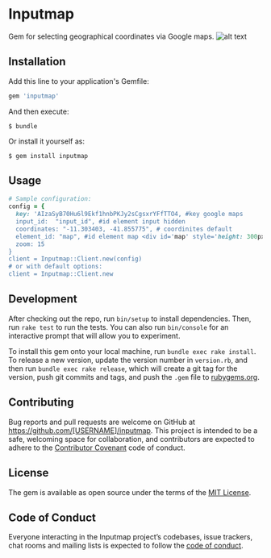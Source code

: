 # Inputmap

Gem for selecting geographical coordinates via Google maps.
![alt text](https://abrilveja.files.wordpress.com/2016/06/jared-leto-caracterizado-de-coringa-em-primeira-foto-oficial-de-esquadrao-suicida-original2.jpeg)
## Installation

Add this line to your application's Gemfile:

```ruby
gem 'inputmap'
```

And then execute:

    $ bundle

Or install it yourself as:

    $ gem install inputmap

## Usage

```ruby
# Sample configuration:
config = {
  key: 'AIzaSyB70Hu6l9Ekf1hnbPKJy2sCgsxrYFfTTO4, #key google maps
  input_id:  "input_id", #id element input hidden
  coordinates: "-11.303403, -41.855775", # coordinites default
  element_id: "map", #id element map <div id='map' style='height: 300px; width: 100%'></div>
  zoom: 15
}
client = Inputmap::Client.new(config)
# or with default options:
client = Inputmap::Client.new
```

## Development

After checking out the repo, run `bin/setup` to install dependencies. Then, run `rake test` to run the tests. You can also run `bin/console` for an interactive prompt that will allow you to experiment.

To install this gem onto your local machine, run `bundle exec rake install`. To release a new version, update the version number in `version.rb`, and then run `bundle exec rake release`, which will create a git tag for the version, push git commits and tags, and push the `.gem` file to [rubygems.org](https://rubygems.org).

## Contributing

Bug reports and pull requests are welcome on GitHub at https://github.com/[USERNAME]/inputmap. This project is intended to be a safe, welcoming space for collaboration, and contributors are expected to adhere to the [Contributor Covenant](http://contributor-covenant.org) code of conduct.

## License

The gem is available as open source under the terms of the [MIT License](https://opensource.org/licenses/MIT).

## Code of Conduct

Everyone interacting in the Inputmap project’s codebases, issue trackers, chat rooms and mailing lists is expected to follow the [code of conduct](https://github.com/[USERNAME]/inputmap/blob/master/CODE_OF_CONDUCT.md).
